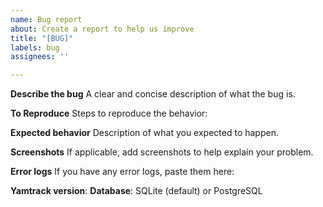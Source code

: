 ```yaml
---
name: Bug report
about: Create a report to help us improve
title: "[BUG]"
labels: bug
assignees: ''

---
```


**Describe the bug**
A clear and concise description of what the bug is.

**To Reproduce**
Steps to reproduce the behavior:

**Expected behavior**
Description of what you expected to happen.

**Screenshots**
If applicable, add screenshots to help explain your problem.

**Error logs**
 If you have any error logs, paste them here:

**Yamtrack version**:
**Database**: SQLite (default) or PostgreSQL
